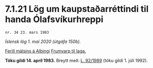 # 7.1.21 Lög um kaupstaðarréttindi til handa Ólafsvíkurhreppi

`nr. 34 23. mars 1983`

_Íslensk lög 1. maí 2020 (útgáfa 150b)._

[Ferill málsins á Alþingi](https://www.althingi.is/thingstorf/thingmalalistar-eftir-thingum/ferill/?ltg=105&mnr=149)
[Frumvarp til laga.](https://www.althingi.is/altext/105/s/pdf/0178.pdf)

**Tóku gildi 14. apríl 1983.**
Breytt með:
[L. 92/1989](https://althingi.is/altext/stjt/1989.092.html) (tóku gildi 1. júlí 1992).


